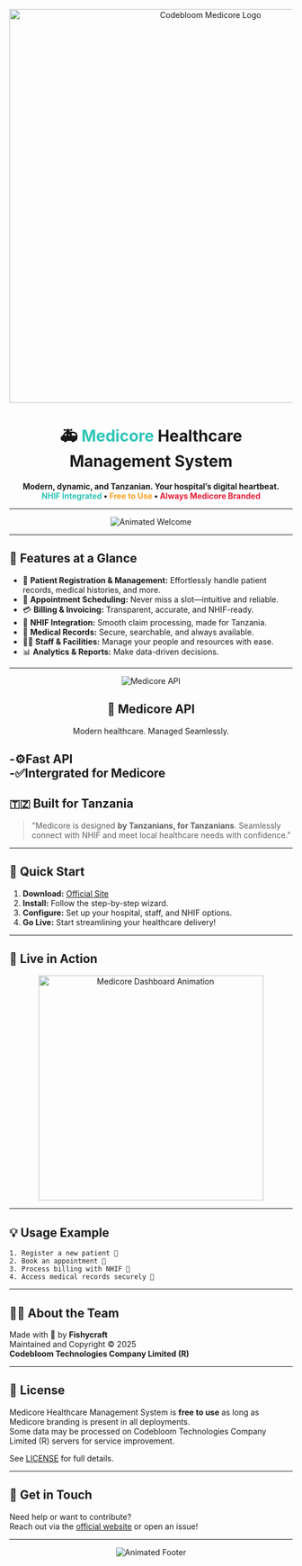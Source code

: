 <p align="center">
  <img src="[https://github.com/github-copilot/chat/attachments/1177842](https://ik.imagekit.io/shqdrack/Medicore%20by%20Codebloom-Photoroom.jpg)" alt="Codebloom Medicore Logo" width="700"/>
</p>

<!-- Animated Medicore Healthcare Management System README -->



<h1 align="center">
  🚑 <span style="color:#2EC4B6;">Medicore</span> Healthcare Management System
</h1>
<p align="center">
  <b>
    Modern, dynamic, and Tanzanian. Your hospital’s digital heartbeat.<br>
    <span style="color:#2EC4B6;">NHIF Integrated</span> • <span style="color:#FF9F1C;">Free to Use</span> • <span style="color:#E71D36;">Always Medicore Branded</span>
  </b>
</p>

---

<p align="center">
  <img src="https://readme-typing-svg.demolab.com/?lines=Welcome+to+Medicore!;Patient-centered+care,+powered+by+tech.;NHIF+integration+for+Tanzania.;Streamline+your+hospital+today!&center=true&width=500&height=35&color=2EC4B6&vCenter=true&size=22" alt="Animated Welcome"/>
</p>

---

## 🎉 Features at a Glance

- 🏥 **Patient Registration & Management:** Effortlessly handle patient records, medical histories, and more.
- 📅 **Appointment Scheduling:** Never miss a slot—intuitive and reliable.
- 💳 **Billing & Invoicing:** Transparent, accurate, and NHIF-ready.
- 🏦 **NHIF Integration:** Smooth claim processing, made for Tanzania.
- 📂 **Medical Records:** Secure, searchable, and always available.
- 👩‍⚕️ **Staff & Facilities:** Manage your people and resources with ease.
- 📊 **Analytics & Reports:** Make data-driven decisions.

---
<p align="center"><img src="[https://github.com/github-copilot/chat/attachments/1180834](https://ik.imagekit.io/shqdrack/Medicore%20by%20Codebloom-Photoroom(1).jpg)" alt="Medicore API"</p>
  
**<center><h2 align="center"><b>🤖 Medicore API</b></h2>**
<p align="center">Modern healthcare. Managed Seamlessly.</p>
</center>

  -⚙️**Fast API<br>**
  -✅**Intergrated for Medicore**
---
  
## 🇹🇿 Built for Tanzania

> "Medicore is designed **by Tanzanians, for Tanzanians**. Seamlessly connect with NHIF and meet local healthcare needs with confidence."

---

## 🚀 Quick Start

1. **Download:** [Official Site](#)  
2. **Install:** Follow the step-by-step wizard.
3. **Configure:** Set up your hospital, staff, and NHIF options.
4. **Go Live:** Start streamlining your healthcare delivery!

---

## 🌈 Live in Action

<p align="center">
  <img src="https://media.giphy.com/media/v1.Y2lkPTc5MGI3NjExb3Z4M3R2Y3dmaXB6c3VmbWZidDg0Y3g0a2JmeGJ2dHk1cDk2aWw2eCZlcD12MV9naWZzX3NlYXJjaCZjdD1n/l1Asw5YtP1xgkX8CY/giphy.gif" width="400" alt="Medicore Dashboard Animation"/>
</p>

---

## 💡 Usage Example

```
1. Register a new patient 👤
2. Book an appointment 📆
3. Process billing with NHIF 🏦
4. Access medical records securely 🔐
```

---

## 👨‍💻 About the Team

Made with 💙 by **Fishycraft**  
Maintained and Copyright © 2025  
**Codebloom Technologies Company Limited (R)**

---

## 📄 License

Medicore Healthcare Management System is **free to use** as long as Medicore branding is present in all deployments.  
Some data may be processed on Codebloom Technologies Company Limited (R) servers for service improvement.

See [LICENSE](LICENSE.md) for full details.

---

## 🙌 Get in Touch

Need help or want to contribute?  
Reach out via the [official website](#) or open an issue!

---

<p align="center">
  <img src="https://readme-typing-svg.demolab.com/?lines=Empowering+healthcare,+one+click+at+a+time.;Join+the+Medicore+community+today!&center=true&width=500&height=35&color=E71D36&vCenter=true&size=22" alt="Animated Footer"/>
</p>
